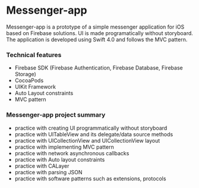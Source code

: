 # Messenger-app
Messenger-app is a prototype of a simple messenger application for iOS based on Firebase solutions. UI is made programatically without storyboard. The application is developed using Swift 4.0 and follows the MVC pattern. 
### Technical features
* Firebase SDK (Firebase Authentication, Firebase Database, Firebase Storage)
* CocoaPods
* UIKit Framework
* Auto Layout constraints
* MVC pattern 
### Messenger-app project summary
* practice with creating UI programmatically without storyboard
* practice with UITableView and its delegate/data source methods
* practice with UICollectionView and UICollectionView layout
* practice with implementing MVC pattern 
* practice with network asynchronous callbacks
* practice with Auto layout constraints
* practice with CALayer
* practice with parsing JSON
* practice with software patterns such as extensions, protocols

